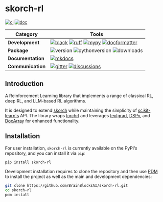 [black badge]: <https://img.shields.io/badge/%20style-black-000000.svg>
[black]: <https://github.com/psf/black>
[docformatter badge]: <https://img.shields.io/badge/%20formatter-docformatter-fedcba.svg>
[docformatter]: <https://github.com/PyCQA/docformatter>
[ruff badge]: <https://img.shields.io/endpoint?url=https://raw.githubusercontent.com/charliermarsh/ruff/main/assets/badge/v1.json>
[ruff]: <https://github.com/charliermarsh/ruff>
[mypy badge]: <http://www.mypy-lang.org/static/mypy_badge.svg>
[mypy]: <http://mypy-lang.org>
[mkdocs badge]: <https://img.shields.io/badge/docs-mkdocs%20material-blue.svg?style=flat>
[mkdocs]: <https://squidfunk.github.io/mkdocs-material>
[version badge]: <https://img.shields.io/pypi/v/skorch-rl.svg>
[pythonversion badge]: <https://img.shields.io/pypi/pyversions/skorch-rl.svg>
[downloads badge]: <https://img.shields.io/pypi/dd/skorch-rl>
[gitter]: <https://gitter.im/skorch-rl/community>
[gitter badge]: <https://badges.gitter.im/join%20chat.svg>
[discussions]: <https://github.com/BrainBlocksAI/skorch-rl/discussions>
[discussions badge]: <https://img.shields.io/github/discussions/BrainBlocksAI/skorch-rl>
[ci]: <https://github.com/BrainBlocksAI/skorch-rl/actions?query=workflow>
[ci badge]: <https://github.com/BrainBlocksAI/skorch-rl/actions/workflows/ci.yml/badge.svg?branch=main>
[doc]: <https://github.com/BrainBlocksAI/skorch-rl/actions?query=workflow>
[doc badge]: <https://github.com/BrainBlocksAI/skorch-rl/actions/workflows/doc.yml/badge.svg?branch=main>

# skorch-rl

[![ci][ci badge]][ci] [![doc][doc badge]][doc]

| Category          | Tools    |
| ------------------| -------- |
| **Development**   | [![black][black badge]][black] [![ruff][ruff badge]][ruff] [![mypy][mypy badge]][mypy] [![docformatter][docformatter badge]][docformatter] |
| **Package**       | ![version][version badge] ![pythonversion][pythonversion badge] ![downloads][downloads badge] |
| **Documentation** | [![mkdocs][mkdocs badge]][mkdocs]|
| **Communication** | [![gitter][gitter badge]][gitter] [![discussions][discussions badge]][discussions] |

## Introduction

A Reinforcement Learning library that implements a range of classical RL, deep RL, and LLM-based RL algorithms. 

It is designed to extend [skorch](https://skorch.readthedocs.io/) while maintaining the simplicity of
[scikit-learn's](https://scikit-learn.org/) API. The library wraps [torchrl](https://pytorch.org/rl/) and leverages
[textgrad](https://github.com/huggingface/textgrad), [DSPy](https://github.com/darkprinx/dspy), and
[DocArray](https://github.com/docarray/docarray) for enhanced functionality.

## Installation

For user installation, `skorch-rl` is currently available on the PyPi's repository, and you can
install it via `pip`:

```bash
pip install skorch-rl
```

Development installation requires to clone the repository and then use [PDM](https://github.com/pdm-project/pdm) to install the
project as well as the main and development dependencies:

```bash
git clone https://github.com/BrainBlocksAI/skorch-rl.git
cd skorch-rl
pdm install
```
